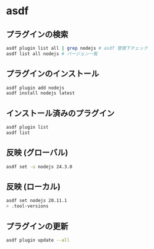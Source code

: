 # asdf

## プラグインの検索

```sh
asdf plugin list all | grep nodejs # asdf 管理下チェック
asdf list all nodejs # バージョン一覧
```

## プラグインのインストール

```sh
asdf plugin add nodejs
asdf install nodejs latest
```

## インストール済みのプラグイン

```sh
asdf plugin list
asdf list
```

## 反映 (グローバル)

```sh
asdf set -u nodejs 24.3.0
```

## 反映 (ローカル)

```sh
asdf set nodejs 20.11.1
> .tool-versions
```

## プラグインの更新

```sh
asdf plugin update --all
```
